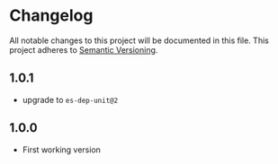 # Changelog

All notable changes to this project will be documented in this file.
This project adheres to [Semantic Versioning](http://semver.org/).


## 1.0.1

* upgrade to `es-dep-unit@2`

## 1.0.0

* First working version
